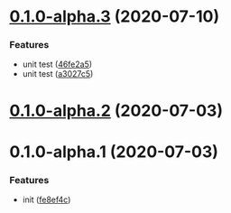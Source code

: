 # [0.1.0-alpha.3](https://github.com/Qymh/vue-router-invoke-next-webpack-plugin/compare/v0.1.0-alpha.2...v0.1.0-alpha.3) (2020-07-10)


### Features

* unit test ([46fe2a5](https://github.com/Qymh/vue-router-invoke-next-webpack-plugin/commit/46fe2a545bc3994a1ecbd5335db556816c831880))
* unit test ([a3027c5](https://github.com/Qymh/vue-router-invoke-next-webpack-plugin/commit/a3027c5cd6859347f120cc035e0ae05c1696af8a))



# [0.1.0-alpha.2](https://github.com/Qymh/vue-router-invoke-next-webpack-plugin/compare/v0.1.0-alpha.1...v0.1.0-alpha.2) (2020-07-03)

# 0.1.0-alpha.1 (2020-07-03)

### Features

- init ([fe8ef4c](https://github.com/Qymh/vue-router-invoke-next-webpack-plugin/commit/fe8ef4ca84c168ad98f6061cf5f01051e8cc9a78))
